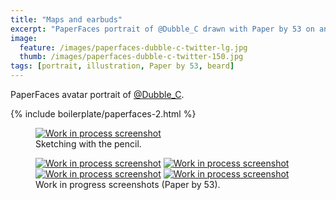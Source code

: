 ```yaml
---
title: "Maps and earbuds"
excerpt: "PaperFaces portrait of @Dubble_C drawn with Paper by 53 on an iPad."
image: 
  feature: /images/paperfaces-dubble-c-twitter-lg.jpg
  thumb: /images/paperfaces-dubble-c-twitter-150.jpg
tags: [portrait, illustration, Paper by 53, beard]
---
```


PaperFaces avatar portrait of <a href="http://twitter.com/Dubble_C">@Dubble_C</a>.

{% include boilerplate/paperfaces-2.html %}

<figure>
	<a href="{{ site.url }}/images/paperfaces-dubble-c-process-1-lg.jpg"><img src="{{ site.url }}/images/paperfaces-dubble-c-process-1-750.jpg" alt="Work in process screenshot"></a>
	<figcaption>Sketching with the pencil.</figcaption>
</figure>

<figure class="half">
	<a href="{{ site.url }}/images/paperfaces-dubble-c-process-2-lg.jpg"><img src="{{ site.url }}/images/paperfaces-dubble-c-process-2-600.jpg" alt="Work in process screenshot"></a>
	<a href="{{ site.url }}/images/paperfaces-dubble-c-process-3-lg.jpg"><img src="{{ site.url }}/images/paperfaces-dubble-c-process-3-600.jpg" alt="Work in process screenshot"></a>
	<a href="{{ site.url }}/images/paperfaces-dubble-c-process-4-lg.jpg"><img src="{{ site.url }}/images/paperfaces-dubble-c-process-4-600.jpg" alt="Work in process screenshot"></a>
	<a href="{{ site.url }}/images/paperfaces-dubble-c-process-5-lg.jpg"><img src="{{ site.url }}/images/paperfaces-dubble-c-process-5-600.jpg" alt="Work in process screenshot"></a>
	<figcaption>Work in progress screenshots (Paper by 53).</figcaption>
</figure>